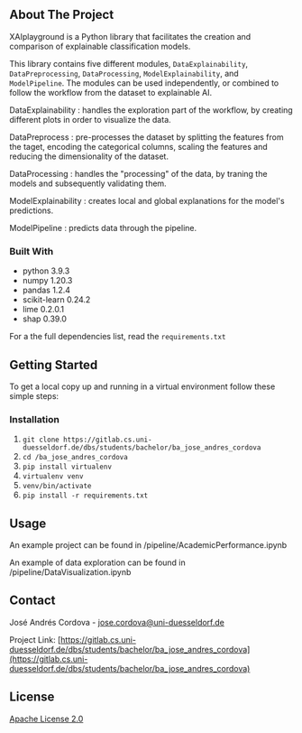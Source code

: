 <!-- ABOUT THE PROJECT -->
## About The Project

XAIplayground is a Python library that facilitates the creation and comparison of explainable classification models. 

This library contains five different modules, `DataExplainability`, `DataPreprocessing`, `DataProcessing`, `ModelExplainability`, and `ModelPipeline`. The modules can be used independently, or combined to follow the workflow from the dataset to explainable AI.

DataExplainability : handles the exploration part of the workflow, by creating different plots in order to visualize the data.

DataPreprocess : pre-processes the dataset by splitting the features from the taget, encoding the categorical columns, scaling the features and reducing the dimensionality of the dataset.

DataProcessing : handles the "processing" of the data, by traning the models and subsequently validating them. 

ModelExplainability : creates local and global explanations for the model's predictions.

ModelPipeline : predicts data through the pipeline.


### Built With

* python 3.9.3
* numpy 1.20.3
* pandas 1.2.4
* scikit-learn 0.24.2
* lime 0.2.0.1
* shap 0.39.0

For a the full dependencies list, read the `requirements.txt` 


<!-- GETTING STARTED -->
## Getting Started

To get a local copy up and running in a virtual environment follow these simple steps:

### Installation

1. `git clone https://gitlab.cs.uni-duesseldorf.de/dbs/students/bachelor/ba_jose_andres_cordova`
2. `cd /ba_jose_andres_cordova`
3. `pip install virtualenv` 
4. `virtualenv venv` 
5. `venv/bin/activate` 
6. `pip install -r requirements.txt`



<!-- USAGE EXAMPLES -->
## Usage

An example project can be found in /pipeline/AcademicPerformance.ipynb

An example of data exploration can be found in /pipeline/DataVisualization.ipynb

<!-- CONTACT -->
## Contact

José Andrés Cordova - jose.cordova@uni-duesseldorf.de

Project Link: [https://gitlab.cs.uni-duesseldorf.de/dbs/students/bachelor/ba_jose_andres_cordova](https://gitlab.cs.uni-duesseldorf.de/dbs/students/bachelor/ba_jose_andres_cordova)

<!-- LICENSE -->
## License

[Apache License 2.0](https://choosealicense.com/licenses/apache-2.0//)

